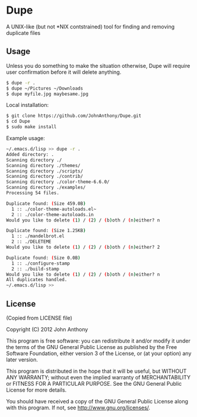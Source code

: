 # Dupe

A UNIX-like (but not *NIX contstrained) tool for finding and removing duplicate files

## Usage

Unless you do something to make the situation otherwise, Dupe will require user confirmation before it will delete anything.

``` bash
$ dupe -r .
$ dupe ~/Pictures ~/Downloads
$ dupe myfile.jpg maybesame.jpg
```

Local installation:
``` bash
$ git clone https://github.com/JohnAnthony/Dupe.git
$ cd Dupe
$ sudo make install
```

Example usage:
``` bash
~/.emacs.d/lisp >> dupe -r .
Added directory: .
Scanning directory ./
Scanning directory ./themes/
Scanning directory ./scripts/
Scanning directory ./contrib/
Scanning directory ./color-theme-6.6.0/
Scanning directory ./examples/
Processing 54 files.

Duplicate found: (Size 459.0B)
  1 :: ./color-theme-autoloads.el~
  2 :: ./color-theme-autoloads.in
Would you like to delete (1) / (2) / (b)oth / (n)either? n

Duplicate found: (Size 1.25KB)
  1 :: ./mandelbrot.el
  2 :: ./DELETEME
Would you like to delete (1) / (2) / (b)oth / (n)either? 2

Duplicate found: (Size 0.0B)
  1 :: ./configure-stamp
  2 :: ./build-stamp
Would you like to delete (1) / (2) / (b)oth / (n)either? n
All duplicates handled.
~/.emacs.d/lisp >> 
```

## License
(Copied from LICENSE file)

Copyright (C) 2012 John Anthony

This program is free software: you can redistribute it and/or modify
it under the terms of the GNU General Public License as published by
the Free Software Foundation, either version 3 of the License, or
(at your option) any later version.

This program is distributed in the hope that it will be useful,
but WITHOUT ANY WARRANTY; without even the implied warranty of
MERCHANTABILITY or FITNESS FOR A PARTICULAR PURPOSE.  See the
GNU General Public License for more details.

You should have received a copy of the GNU General Public License
along with this program.  If not, see <http://www.gnu.org/licenses/>.
